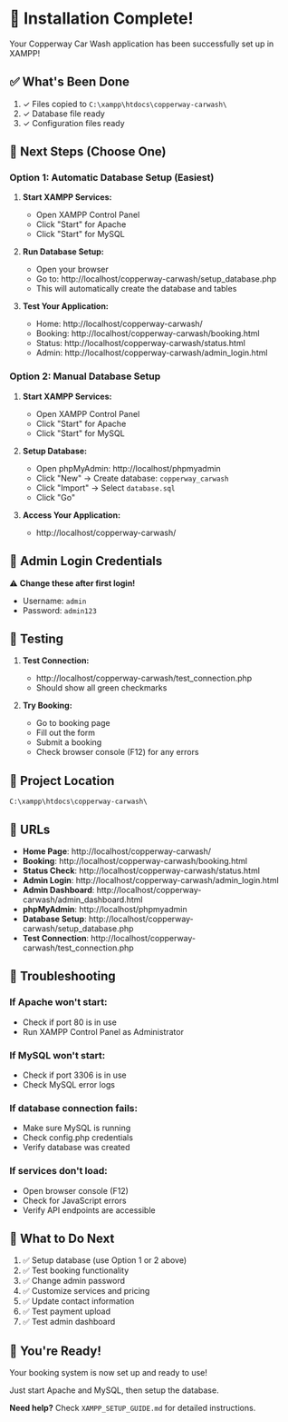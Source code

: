 # 🎉 Installation Complete!

Your Copperway Car Wash application has been successfully set up in XAMPP!

## ✅ What's Been Done

1. ✓ Files copied to `C:\xampp\htdocs\copperway-carwash\`
2. ✓ Database file ready
3. ✓ Configuration files ready

## 🚀 Next Steps (Choose One)

### Option 1: Automatic Database Setup (Easiest)

1. **Start XAMPP Services:**
   - Open XAMPP Control Panel
   - Click "Start" for Apache
   - Click "Start" for MySQL

2. **Run Database Setup:**
   - Open your browser
   - Go to: http://localhost/copperway-carwash/setup_database.php
   - This will automatically create the database and tables

3. **Test Your Application:**
   - Home: http://localhost/copperway-carwash/
   - Booking: http://localhost/copperway-carwash/booking.html
   - Status: http://localhost/copperway-carwash/status.html
   - Admin: http://localhost/copperway-carwash/admin_login.html

### Option 2: Manual Database Setup

1. **Start XAMPP Services:**
   - Open XAMPP Control Panel
   - Click "Start" for Apache
   - Click "Start" for MySQL

2. **Setup Database:**
   - Open phpMyAdmin: http://localhost/phpmyadmin
   - Click "New" → Create database: `copperway_carwash`
   - Click "Import" → Select `database.sql`
   - Click "Go"

3. **Access Your Application:**
   - http://localhost/copperway-carwash/

## 🔐 Admin Login Credentials

⚠️ **Change these after first login!**

- Username: `admin`
- Password: `admin123`

## 🧪 Testing

1. **Test Connection:**
   - http://localhost/copperway-carwash/test_connection.php
   - Should show all green checkmarks

2. **Try Booking:**
   - Go to booking page
   - Fill out the form
   - Submit a booking
   - Check browser console (F12) for any errors

## 📁 Project Location

```
C:\xampp\htdocs\copperway-carwash\
```

## 🎯 URLs

- **Home Page**: http://localhost/copperway-carwash/
- **Booking**: http://localhost/copperway-carwash/booking.html
- **Status Check**: http://localhost/copperway-carwash/status.html
- **Admin Login**: http://localhost/copperway-carwash/admin_login.html
- **Admin Dashboard**: http://localhost/copperway-carwash/admin_dashboard.html
- **phpMyAdmin**: http://localhost/phpmyadmin
- **Database Setup**: http://localhost/copperway-carwash/setup_database.php
- **Test Connection**: http://localhost/copperway-carwash/test_connection.php

## 🚨 Troubleshooting

### If Apache won't start:
- Check if port 80 is in use
- Run XAMPP Control Panel as Administrator

### If MySQL won't start:
- Check if port 3306 is in use
- Check MySQL error logs

### If database connection fails:
- Make sure MySQL is running
- Check config.php credentials
- Verify database was created

### If services don't load:
- Open browser console (F12)
- Check for JavaScript errors
- Verify API endpoints are accessible

## 📝 What to Do Next

1. ✅ Setup database (use Option 1 or 2 above)
2. ✅ Test booking functionality
3. ✅ Change admin password
4. ✅ Customize services and pricing
5. ✅ Update contact information
6. ✅ Test payment upload
7. ✅ Test admin dashboard

## 🎊 You're Ready!

Your booking system is now set up and ready to use!

Just start Apache and MySQL, then setup the database.

**Need help?** Check `XAMPP_SETUP_GUIDE.md` for detailed instructions.
